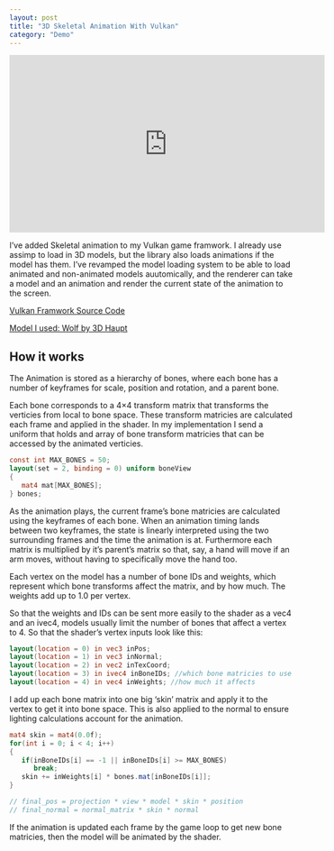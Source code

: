 ```yaml
---
layout: post
title: "3D Skeletal Animation With Vulkan"
category: "Demo"
---
```


<iframe width="560" height="315" src="https://www.youtube.com/embed/kic2IAvDSM8" title="YouTube video player" frameborder="0" allow="accelerometer; autoplay; clipboard-write; encrypted-media; gyroscope; picture-in-picture; web-share" allowfullscreen></iframe>

I’ve added Skeletal animation to my Vulkan game framwork. I already use assimp to load in 3D models,
but the library also loads animations if the model has them.
I’ve revamped the model loading system to be able to load animated and non-animated 
models auutomically, and the renderer can take a model and an animation 
and render the current state of the animation to the screen.

[Vulkan Framwork Source Code](https://github.com/NoamZeise/Vulkan-Environment)

[Model I used: Wolf by 3D Haupt](https://free3d.com/3d-model/wolf-rigged-and-game-ready-42808.html)


## How it works

The Animation is stored as a hierarchy of bones, where each bone has a number of keyframes for scale, position and rotation, and a parent bone.

Each bone corresponds to a 4×4 transform matrix that transforms the verticies from local to bone space. These transform matricies are calculated each frame and applied in the shader. In my implementation I send a uniform that holds and array of bone transform matricies that can be accessed by the animated verticies.
```glsl
const int MAX_BONES = 50;
layout(set = 2, binding = 0) uniform boneView
{
   mat4 mat[MAX_BONES];
} bones;
```
As the animation plays, the current frame’s bone matricies are calculated using the keyframes of each bone. When an animation timing lands between two keyframes, the state is linearly interpreted using the two surrounding frames and the time the animation is at. Furthermore each matrix is multiplied by it’s parent’s matrix so that, say, a hand will move if an arm moves, without having to specifically move the hand too.

Each vertex on the model has a number of bone IDs and weights, which represent which bone transforms affect the matrix, and by how much. The weights add up to 1.0 per vertex.

So that the weights and IDs can be sent more easily to the shader as a vec4 and an ivec4, models usually limit the number of bones that affect a vertex to 4. So that the shader’s vertex inputs look like this:
```glsl
layout(location = 0) in vec3 inPos;
layout(location = 1) in vec3 inNormal;
layout(location = 2) in vec2 inTexCoord;
layout(location = 3) in ivec4 inBoneIDs; //which bone matricies to use
layout(location = 4) in vec4 inWeights; //how much it affects
```
I add up each bone matrix into one big ‘skin’ matrix and apply it to the vertex to get it into bone space. This is also applied to the normal to ensure lighting calculations account for the animation.
```glsl
mat4 skin = mat4(0.0f);
for(int i = 0; i < 4; i++)
{
   if(inBoneIDs[i] == -1 || inBoneIDs[i] >= MAX_BONES)
      break;
   skin += inWeights[i] * bones.mat[inBoneIDs[i]];
}

// final_pos = projection * view * model * skin * position
// final_normal = normal_matrix * skin * normal
```
If the animation is updated each frame by the game loop to get new bone matricies, 
then the model will be animated by the shader. 

